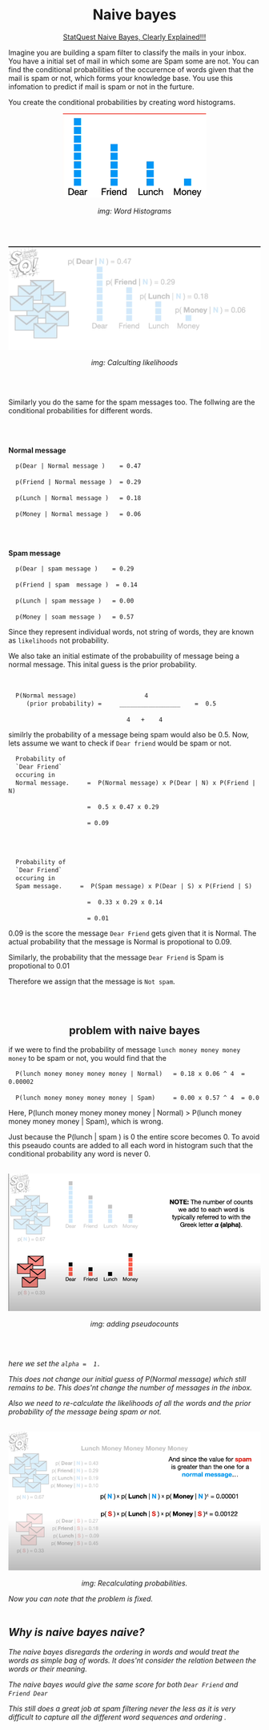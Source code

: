 <h1 align = "center"><b>Naive bayes</b></h1>

<p align = "center"><a href = "https://www.youtube.com/watch?v=O2L2Uv9pdDA" > StatQuest Naive Bayes, Clearly Explained!!!</a> </p>

Imagine you are building a spam filter to classify the mails  in your inbox. You have a initial set of mail in which some  are Spam some are not. 
You can find the conditional probabilities of the occurernce of words given that the mail is spam or not, which forms your knowledge base. You use this infomation to predict if mail is spam or not in the furture. 

You create the conditional probabilities by creating word histograms.
<br>

<p align = "center">
<img src = "images/word_histograms.png"></img></p>
<p align = "center"><i>img: Word Histograms</i></p>
<br>
<br>



<p align = "center">
<img src = "images/calculating-likelihoods.png" style = "width: 400;"></img></p>
<p align = "center"><i>img: Calculting likelihoods</i></p>
<br>
<br>

Similarly  you do the same for the spam messages too.
The follwing are the conditional probabilities for different words. 

<br>
<br>

<b>Normal message</b>
      
      p(Dear | Normal message )    = 0.47
      
      p(Friend | Normal message )  = 0.29
      
      p(Lunch | Normal message )   = 0.18
      
      p(Money | Normal message )   = 0.06

<br>
<br>

<b>Spam message</b>
      
      p(Dear | spam message )    = 0.29
      
      p(Friend | spam  message )  = 0.14
      
      p(Lunch | spam message )   = 0.00
      
      p(Money | soam message )   = 0.57



Since they represent individual words, not string of words,  they are known as `likelihoods` not probability. 

We also take an initial estimate of the probabuility of message being a normal message. This inital guess is the prior probability. 

<br>


      P(Normal message)                   4
         (prior probability) =     _________________    =  0.5
       
                                     4   +    4                   




similrly  the probability of a message being  spam would also be 0.5. 
Now,  lets assume we want to check if `Dear friend` would be spam or not.


      Probability of
      `Dear Friend`      
      occuring in
      Normal message.     =  P(Normal message) x P(Dear | N) x P(Friend | N)
      
                          =  0.5 x 0.47 x 0.29
                          
                          = 0.09
<br>
<br>

      Probability of
      `Dear Friend`      
      occuring in
      Spam message.     =  P(Spam message) x P(Dear | S) x P(Friend | S)
      
                          =  0.33 x 0.29 x 0.14
                          
                          = 0.01


0.09 is the score the message  `Dear Friend` gets given that it is Normal. 
The actual probability that the message is Normal is propotional to 0.09. 

Similarly, the probability that the message `Dear Friend` is Spam is  propotional to 0.01

Therefore we assign that the message  is  `Not spam`. 

<br>
<br>

<h2 style = "text-align:center">problem with naive bayes</h2>

if we were to find the probability of message `lunch money money money money` to be spam or not, you would find that the 

      P(lunch money money money money | Normal)   = 0.18 x 0.06 ^ 4  = 0.00002
      
      P(lunch money money money money | Spam)     = 0.00 x 0.57 ^ 4  = 0.0 


Here, P(lunch money money money money | Normal) > P(lunch money money money money | Spam), which is wrong. 


Just because the  P(lunch | spam ) is 0  the entire score becomes 0.
To avoid this pseaudo counts are added to all each word in histogram such that the conditional probability  any word is never 0. 
<br>
<br>
<p align ="center">
<img src = "images/pseudo-counts.png" style = "width:400;"></img>
</p>
<p align = "center"> 
<i>img: adding pseudocounts<i>
</p>

<br>
<br>

here we set the `alpha =  1.`

This does  not change our initial guess of P(Normal message) which still remains to be. This does'nt change the number of messages in the inbox. 

Also we need to re-calculate the likelihoods of all the words and the prior probability of the message being spam or not.
<br>
<br>
<p align ="center">
<img src = "images/recalculating-probabilities.png" style = "width:400;"></img>
</p>
<p align = "center"> 
<i>img: Recalculating probabilities.<i>
</p>


Now you can note that the problem is fixed. 
<br>
<br>




<h2>Why is naive bayes naive?</h2>

The naive bayes disregards the ordering in words and would treat the words as simple bag of words. It does'nt consider the relation between the words or their meaning. 

The naive bayes would give the same score for both 
            `Dear Friend`  and `Friend Dear` 


This still does a great job at spam filtering never the less as it is very difficult to capture all the different word sequences and ordering . 
